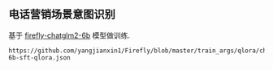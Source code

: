 ## 电话营销场景意图识别

基于 [firefly-chatglm2-6b](https://huggingface.co/YeungNLP/firefly-chatglm2-6b) 模型做训练. 


```text
https://github.com/yangjianxin1/Firefly/blob/master/train_args/qlora/chatglm2-6b-sft-qlora.json

```
